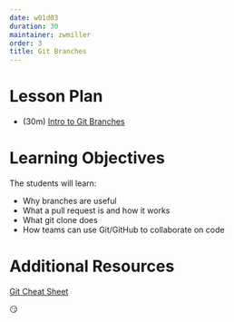 ```yaml
---
date: w01d03
duration: 30
maintainer: zwmiller
order: 3
title: Git Branches
---
```


# Lesson Plan

* (30m) [Intro to Git Branches](Intro_to_Git_Branches.pdf)

# Learning Objectives

The students will learn:

* Why branches are useful
* What a pull request is and how it works
* What git clone does
* How teams can use Git/GitHub to collaborate on code

# Additional Resources

[Git Cheat Sheet](http://files.zeroturnaround.com/pdf/zt_git_cheat_sheet.pdf)

:smirk: